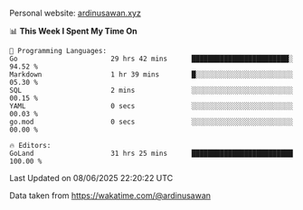 Personal website: [ardinusawan.xyz](https://ardinusawan.xyz)

<!--START_SECTION:waka-->
📊 **This Week I Spent My Time On** 

```text
💬 Programming Languages: 
Go                       29 hrs 42 mins      ████████████████████████░   94.52 % 
Markdown                 1 hr 39 mins        █░░░░░░░░░░░░░░░░░░░░░░░░   05.30 % 
SQL                      2 mins              ░░░░░░░░░░░░░░░░░░░░░░░░░   00.15 % 
YAML                     0 secs              ░░░░░░░░░░░░░░░░░░░░░░░░░   00.03 % 
go.mod                   0 secs              ░░░░░░░░░░░░░░░░░░░░░░░░░   00.00 % 

🔥 Editors: 
GoLand                   31 hrs 25 mins      █████████████████████████   100.00 % 
```


 Last Updated on 08/06/2025 22:20:22 UTC
<!--END_SECTION:waka-->
Data taken from https://wakatime.com/@ardinusawan
